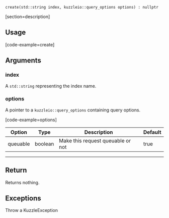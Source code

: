 `create(std::string index, kuzzleio::query_options options) : nullptr`

[section=description]

## Usage

[code-example=create]

## Arguments

### index

A `std::string` representing the index name.

### options

A pointer to a `kuzzleio::query_options` containing query options.

[code-example=options]

| Option   | Type    | Description                       | Default |
| -------- | ------- | --------------------------------- | ------- |
| queuable | boolean | Make this request queuable or not | true    |

---

## Return

Returns nothing.

## Exceptions

Throw a KuzzleException
